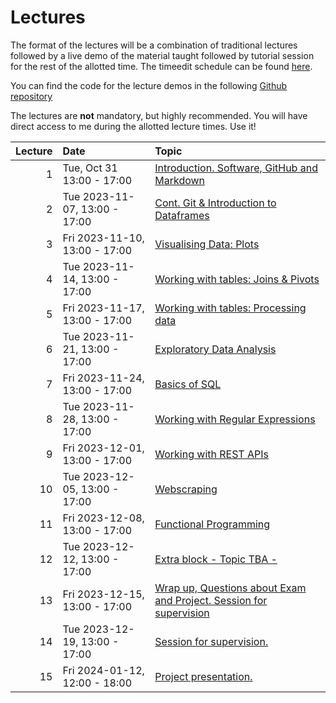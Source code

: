 # Lectures

The format of the lectures will be a combination of traditional lectures
followed by a live demo of the material taught followed by tutorial session for
the rest of the allotted time. The timeedit schedule can be found [here](https://cloud.timeedit.net/su/web/stud1/s.html?tab=3&object=cevt_48182_HT2023&startDate=20230930&endDate=20240413&type=courseevent&h=t&l=en).

You can find the code for the lecture demos in the following [Github repository](https://github.com/mt4007-ht23/lectures)

The lectures are **not** mandatory, but highly recommended. You will have direct access
to me during the allotted lecture times. Use it!

|   Lecture | Date                           | Topic                                                                              |
|----------:|:-------------------------------|:-----------------------------------------------------------------------------------|
|        1  | Tue, Oct 31 13:00 - 17:00      | [Introduction. Software, GitHub and Markdown](/lectures/1)                         |
|        2  | Tue 2023-11-07,  13:00 - 17:00 | [Cont. Git & Introduction to Dataframes](/lectures/2)                              |
|        3  | Fri 2023-11-10,  13:00 - 17:00 | [Visualising Data: Plots]()                                         |
|        4  | Tue 2023-11-14,  13:00 - 17:00 | [Working with tables: Joins & Pivots]()                                          |
|        5  | Fri 2023-11-17,  13:00 - 17:00 | [Working with tables: Processing data]()                           |
|        6  | Tue 2023-11-21,  13:00 - 17:00 | [Exploratory Data Analysis]()                              |
|        7  | Fri 2023-11-24,  13:00 - 17:00 | [Basics of SQL]()                                                       |
|        8  | Tue 2023-11-28,  13:00 - 17:00 | [Working with Regular Expressions]()                                    |
|        9  | Fri 2023-12-01,  13:00 - 17:00 | [Working with REST APIs]()                                              |
|       10  | Tue 2023-12-05,  13:00 - 17:00 | [Webscraping]()                                                        |
|       11  | Fri 2023-12-08,  13:00 - 17:00 | [Functional Programming]()                                             |
|       12  | Tue 2023-12-12,  13:00 - 17:00 | [Extra block - Topic TBA -]()                                          |
|       13  | Fri 2023-12-15,  13:00 - 17:00 | [Wrap up, Questions about Exam and Project. Session for supervision]() |
|       14  | Tue 2023-12-19,  13:00 - 17:00 | [Session for supervision.]()                                           |
|       15  | Fri 2024-01-12,  12:00 - 18:00 | [Project presentation.]()                                              |

